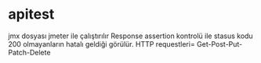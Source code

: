 # apitest

jmx dosyası jmeter ile çalıştırılır Response assertion kontrolü ile stasus kodu 200 olmayanların hatalı geldiği görülür. HTTP requestleri= Get-Post-Put-Patch-Delete 
